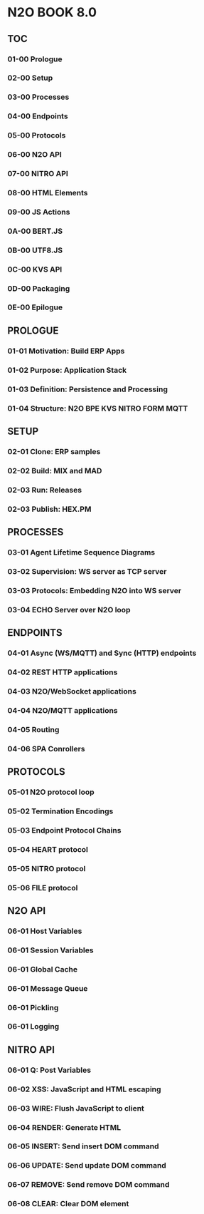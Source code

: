 # N2O BOOK 8.0

## TOC

### 01-00 Prologue
### 02-00 Setup
### 03-00 Processes
### 04-00 Endpoints
### 05-00 Protocols
### 06-00 N2O API
### 07-00 NITRO API
### 08-00 HTML Elements
### 09-00 JS Actions
### 0A-00 BERT.JS
### 0B-00 UTF8.JS
### 0C-00 KVS API
### 0D-00 Packaging
### 0E-00 Epilogue

## PROLOGUE

### 01-01 Motivation: Build ERP Apps
### 01-02 Purpose: Application Stack
### 01-03 Definition: Persistence and Processing
### 01-04 Structure: N2O BPE KVS NITRO FORM MQTT

## SETUP

### 02-01 Clone: ERP samples
### 02-02 Build: MIX and MAD
### 02-03 Run: Releases
### 02-03 Publish: HEX.PM

## PROCESSES

### 03-01 Agent Lifetime Sequence Diagrams
### 03-02 Supervision: WS server as TCP server
### 03-03 Protocols: Embedding N2O into WS server
### 03-04 ECHO Server over N2O loop

## ENDPOINTS

### 04-01 Async (WS/MQTT) and Sync (HTTP) endpoints
### 04-02 REST HTTP applications
### 04-03 N2O/WebSocket applications
### 04-04 N2O/MQTT applications
### 04-05 Routing
### 04-06 SPA Conrollers

## PROTOCOLS

### 05-01 N2O protocol loop
### 05-02 Termination Encodings
### 05-03 Endpoint Protocol Chains
### 05-04 HEART protocol
### 05-05 NITRO protocol
### 05-06 FILE protocol

## N2O API

### 06-01 Host Variables
### 06-01 Session Variables
### 06-01 Global Cache
### 06-01 Message Queue
### 06-01 Pickling
### 06-01 Logging

## NITRO API

### 06-01 Q: Post Variables
### 06-02 XSS: JavaScript and HTML escaping
### 06-03 WIRE: Flush JavaScript to client
### 06-04 RENDER: Generate HTML
### 06-05 INSERT: Send insert DOM command
### 06-06 UPDATE: Send update DOM command
### 06-07 REMOVE: Send remove DOM command
### 06-08 CLEAR: Clear DOM element

